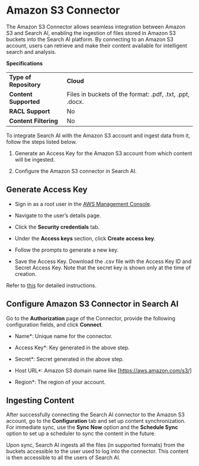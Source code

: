# Amazon S3 Connector

The Amazon S3 Connector allows seamless integration between Amazon S3 and Search AI, enabling the ingestion of files stored in Amazon S3 buckets into the Search AI platform. By connecting to an Amazon S3 account, users can retrieve and make their content available for intelligent search and analysis.

**Specifications**

<table>
  <tr>
   <td><strong>Type of Repository</strong>
   </td>
   <td><strong>Cloud</strong>
   </td>
  </tr>
  <tr>
   <td><strong>Content Supported</strong>
   </td>
   <td>Files in buckets of the format: .pdf, .txt, .ppt, .docx.
   </td>
  </tr>
  <tr>
   <td><strong>RACL Support</strong>
   </td>
   <td>No
   </td>
  </tr>
  <tr>
   <td><strong>Content Filtering</strong>
   </td>
   <td>No
</table>

To integrate Search AI with the Amazon S3 account and ingest data from it, follow the steps listed below. 

1. Generate an Access Key for the Amazon S3 account from which content will be ingested.

2. Configure the Amazon S3 connector in Search AI.

## Generate Access Key

* Sign in as a root user in the [AWS Management Console](https://console.aws.amazon.com/).

* Navigate to the user’s details page.

* Click the **Security credentials** tab.

* Under the **Access keys** section, click **Create access key**.

* Follow the prompts to generate a new key.

* Save the Access Key. Download the .csv file with the Access Key ID and Secret Access Key. Note that the secret key is shown only at the time of creation.

Refer to [this](https://docs.aws.amazon.com/IAM/latest/UserGuide/id_root-user_manage_add-key.html) for detailed instructions.

## Configure Amazon S3 Connector in Search AI

Go to the **Authorization** page of the Connector, provide the following configuration fields, and click **Connect**.

* Name*: Unique name for the connector.

* Access Key*: Key generated in the above step.

* Secret*: Secret generated in the above step.

* Host URL*: Amazon S3 domain name like [https://aws.amazon.com/s3/]

* Region*: The region of your account.

## Ingesting Content

After successfully connecting the Search AI connector to the Amazon S3 account, go to the **Configuration** tab and set up content synchronization. For immediate sync, use the **Sync Now** option and the **Schedule Sync** option to set up a scheduler to sync the content in the future.

Upon sync, Search AI ingests all the files (in supported formats) from the buckets accessible to the user used to log into the connector. 
This content is then accessible to all the users of Search AI.

